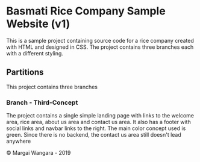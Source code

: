 # Basmati Rice Company Sample Website (v1)

This is a sample project containing source code for a rice company created with HTML and designed in CSS.
The project contains three branches each with a different styling.

## Partitions

This project contains three branches

### Branch - Third-Concept

The project contains a single simple landing page with links to the welcome area, rice area, about us area and contact us area. It also has a footer with social links and navbar links to the right. The main color concept used is green. Since there is no backend, the contact us area still doesn't lead anywhere

&copy; Margai Wangara - 2019

